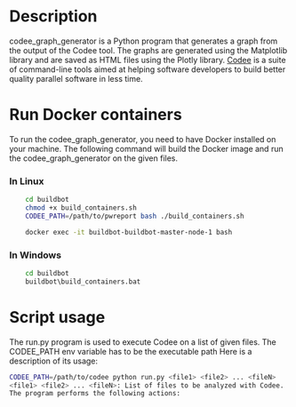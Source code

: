 # Description
codee_graph_generator is a Python program that generates a graph from the output of the Codee tool. The graphs are generated using the Matplotlib library and are saved as HTML files using the Plotly library.
[Codee](https://www.codee.com/) is a suite of command-line tools aimed at helping software developers to build better quality parallel software in less time.

# Run Docker containers
To run the codee_graph_generator, you need to have Docker installed on your machine. The following command will build the Docker image and run the codee_graph_generator on the given files.

### In Linux
```bash
    cd buildbot
    chmod +x build_containers.sh
    CODEE_PATH=/path/to/pwreport bash ./build_containers.sh

    docker exec -it buildbot-buildbot-master-node-1 bash
```

### In Windows
```bash
    cd buildbot
    buildbot\build_containers.bat
```

# Script usage
The run.py program is used to execute Codee on a list of given files.
The CODEE_PATH env variable has to be the executable path
Here is a description of its usage:

```bash
CODEE_PATH=/path/to/codee python run.py <file1> <file2> ... <fileN>
<file1> <file2> ... <fileN>: List of files to be analyzed with Codee.
The program performs the following actions:
```


# 
